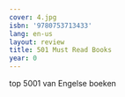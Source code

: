 ```yaml
---
cover: 4.jpg
isbn: '9780753713433'
lang: en-us
layout: review
title: 501 Must Read Books
year: 0
---
```

top 5001 van Engelse boeken
